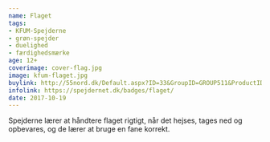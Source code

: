 ```yaml
---
name: Flaget
tags:
- KFUM-Spejderne
- grøn-spejder
- duelighed
- færdighedsmærke
age: 12+
coverimage: cover-flag.jpg
image: kfum-flaget.jpg
buylink: http://55nord.dk/Default.aspx?ID=33&GroupID=GROUP511&ProductID=941905
infolink: https://spejdernet.dk/badges/flaget/
date: 2017-10-19
---
```

Spejderne lærer at håndtere flaget rigtigt, når det hejses, 
tages ned og opbevares, og de lærer at bruge en fane korrekt.